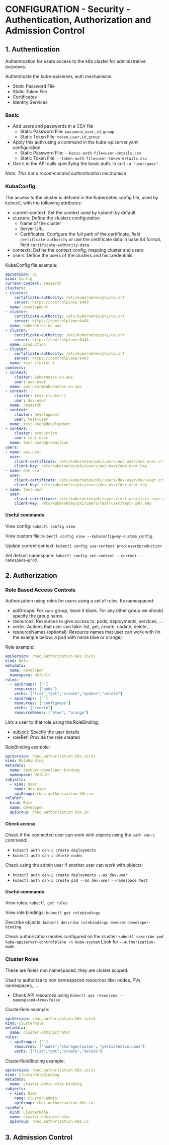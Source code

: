 # CONFIGURATION - Security - Authentication, Authorization and Admission Control

## **1. Authentication**

Authentication for users access to the k8s cluster for administrative purposes.

Authenticate the kube-apiserver, auth mechanisms:
* Static Password File
* Static Token File
* Certificates
* Identity Services

### Basic

* Add users and passwords in a CSV file
  * Static Password File: `password,user,id,group`
  * Static Token File: `token,user,id,group`
* Apply this auth using a command in the kube-apiserver.yaml configuration
  * Static Password File: `--basic-auth-file=user-details.csv`
  * Static Token File: `--token-auth-file=user-token-details.csv`
* Use it in the API calls specifying the basic auth. In curl `-u "user:pass"`

_Note: This not a recommended authentication mechanism_

### KubeConfig

The access to the cluster is defined in the Kubernetes config file, used by kubectl, with the following attributes:
* current-context: Set the context used by kubectl by default
* clusters: Define the clusters configuration
  * Name of the cluster
  * Server URL
  * Certificates: Configure the full path of the certificate, field `certificate-authority` or use the certificate data in base 64 format, field `certificate-authority-data`.
* contexts: Define the context config, mapping cluster and users
* users: Define the users of the clusters and his credentials

KubeConfig file example:
```yaml
apiVersion: v1
kind: Config
current-context: research
clusters:
- cluster:
    certificate-authority: /etc/kubernetes/pki/ca.crt
    server: https://controlplane:6443
  name: development
- cluster:
    certificate-authority: /etc/kubernetes/pki/ca.crt
    server: https://controlplane:6443
  name: kubernetes-on-aws
- cluster:
    certificate-authority: /etc/kubernetes/pki/ca.crt
    server: https://controlplane:6443
  name: production
- cluster:
    certificate-authority: /etc/kubernetes/pki/ca.crt
    server: https://controlplane:6443
  name: test-cluster-1
contexts:
- context:
    cluster: kubernetes-on-aws
    user: aws-user
  name: aws-user@kubernetes-on-aws
- context:
    cluster: test-cluster-1
    user: dev-user
  name: research
- context:
    cluster: development
    user: test-user
  name: test-user@development
- context:
    cluster: production
    user: test-user
  name: test-user@production
users:
- name: aws-user
  user:
    client-certificate: /etc/kubernetes/pki/users/aws-user/aws-user.crt
    client-key: /etc/kubernetes/pki/users/aws-user/aws-user.key
- name: dev-user
  user:
    client-certificate: /etc/kubernetes/pki/users/dev-user/dev-user.crt
    client-key: /etc/kubernetes/pki/users/dev-user/dev-user.key
- name: test-user
  user:
    client-certificate: /etc/kubernetes/pki/users/test-user/test-user.crt
    client-key: /etc/kubernetes/pki/users/test-user/test-user.key
```

#### Useful commands

View config: `kubectl config view`

View custom file: `kubectl config view --kubeconfig=my-custom_config`

Update current context: `kubectl config use-context prod-user@production`

Set default namespace: `kubectl config set-context --current --namespace=prod`

## **2. Authorization**

### Role Based Access Controls

Authorization using roles for users using a set of rules. Its namespaced:
* apiGroups: For `core` group, leave it blank. For any other group we should specify the group name.
* resources: Resources to give access to: pods, deployments, services, ...
* verbs: Actions that user can take: list, get, create, update, delete, ...
* resourceNames (optional): Resource names that user can work with (In the example below: a pod with name blue or orange)

Role example:
```yaml
apiVersion: rbac.authorization.k8s.io/v1
kind: Role
metadata:
  name: developer
  namespace: default
rules:
  - apiGroups: [""]
    resources: ["pods"]
    verbs: ["list","get","create","update","delete"]
  - apiGroups: [""]
    resources: ["configmaps"]
    verbs: ["create"]
    resourceNames: ["blue", "orange"]
```

Link a user to that role using the RoleBinding:
* subject: Specify the user details
* roleRef: Provide the role created

RoleBinding example:
```yaml
apiVersion: rbac.authorization.k8s.io/v1
kind: RoleBinding
metadata:
  name: devuser-developer-binding
  namespace: default
subjects:
  - kind: User
    name: dev-user
    apiGroup: rbac.authorization.k8s.io
roleRef:
  kind: Role
  name: developer
  apiGroup: rbac.authorization.k8s.io
```

#### Check access

Check if the connected user can work with objects using the `auth can-i` command:
* `kubectl auth can-i create deployments`
* `kubectl auth can-i delete nodes`

Check using the admin user if another user can work with objects:
* `kubectl auth can-i create deployments --as dev-user`
* `kubectl auth can-i create pod --as dev-user --namespace test`

#### Useful commands

View roles: `kubectl get roles`

View role bindings: `kubectl get rolebindings`

Describe objects: `kubectl describe rolebindings devuser-developer-binding`

Check authorization modes configured on the cluster: `kubectl describe pod kube-apiserver-controlplane -n kube-system`
  Look for `--authorization-mode`

### Cluster Roles

These are Roles non namespaced, they are cluster scoped.

Used to authoriza to non namespaced resources like: nodes, PVs, namespaces, ...
* Check API resources using `kubectl api-resources --namespaced=true/false`

ClusterRole example:
```yaml
apiVersion: rbac.authorization.k8s.io/v1
kind: ClusterRole
metadata:
  name: cluster-administrator
rules:
  - apiGroups: [""]
    resources: ["nodes","storageclasses", "persistentvolumes"]
    verbs: ["list","get","create","delete"]
```

ClusterRoleBinding example:
```yaml
apiVersion: rbac.authorization.k8s.io/v1
kind: ClusterRoleBinding
metadata:
  name: cluster-admin-role-binding
subjects:
  - kind: User
    name: cluster-admin
    apiGroup: rbac.authorization.k8s.io
roleRef:
  kind: ClusterRole
  name: cluster-administrator
  apiGroup: rbac.authorization.k8s.io
```

## **3. Admission Control**
